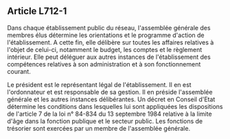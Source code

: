 Article L712-1
----
Dans chaque établissement public du réseau, l'assemblée générale des membres
élus détermine les orientations et le programme d'action de l'établissement. A
cette fin, elle délibère sur toutes les affaires relatives à l'objet de
celui-ci, notamment le budget, les comptes et le règlement intérieur. Elle peut
déléguer aux autres instances de l'établissement des compétences relatives à son
administration et à son fonctionnement courant.

Le président est le représentant légal de l'établissement. Il en est
l'ordonnateur et est responsable de sa gestion. Il en préside l'assemblée
générale et les autres instances délibérantes. Un décret en Conseil d'Etat
détermine les conditions dans lesquelles lui sont appliquées les dispositions de
l'article 7 de la loi n° 84-834 du 13 septembre 1984 relative à la limite d'âge
dans la fonction publique et le secteur public. Les fonctions de trésorier sont
exercées par un membre de l'assemblée générale.
